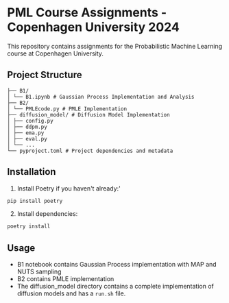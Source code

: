 # PML Course Assignments - Copenhagen University 2024

This repository contains assignments for the Probabilistic Machine Learning course at Copenhagen University.

## Project Structure
```
├── B1/ 
│ └── B1.ipynb # Gaussian Process Implementation and Analysis 
├── B2/ 
│ └── PMLEcode.py # PMLE Implementation 
├── diffusion_model/ # Diffusion Model Implementation 
│ ├── config.py 
│ ├── ddpm.py 
│ ├── ema.py 
│ ├── eval.py 
│ └── ... 
└── pyproject.toml # Project dependencies and metadata
```

## Installation

1. Install Poetry if you haven't already:'
```sh
pip install poetry
```
2. Install dependencies:
```sh
poetry install
```

## Usage
- B1 notebook contains Gaussian Process implementation with MAP and NUTS sampling
- B2 contains PMLE implementation
- The diffusion_model directory contains a complete implementation of diffusion models and has a `run.sh` file. 
